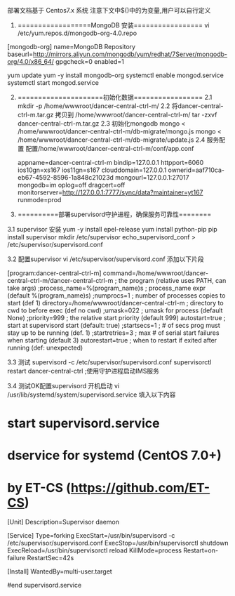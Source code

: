 部署文档基于 Centos7.x 系统
注意下文中$()中的为变量,用户可以自行定义

1. ==================MongoDB 安装=================
vi /etc/yum.repos.d/mongodb-org-4.0.repo

[mongodb-org]
name=MongoDB Repository
baseurl=http://mirrors.aliyun.com/mongodb/yum/redhat/7Server/mongodb-org/4.0/x86_64/
gpgcheck=0
enabled=1

yum update
yum -y install mongodb-org
systemctl enable mongod.service
systemctl start mongod.service

2. =====================初始化数据=================
2.1 mkdir -p /home/wwwroot/dancer-central-ctrl-m/
2.2 将dancer-central-ctrl-m.tar.gz 拷贝到 /home/wwwroot/dancer-central-ctrl-m/
    tar -zxvf dancer-central-ctrl-m.tar.gz
2.3 初始化mongodb
    mongo < /home/wwwroot/dancer-central-ctrl-m/db-migrate/mongo.js
    mongo < /home/wwwroot/dancer-central-ctrl-m/db-migrate/update.js
2.4 服务配置
    配置/home/wwwroot/dancer-central-ctrl-m/conf/app.conf
    
    appname=dancer-central-ctrl-m
    bindip=127.0.0.1
    httpport=6060
    ios10gn=xs167
    ios11gn=s167
    clouddomain=127.0.0.1
    ownerid=aaf710ca-eb67-4592-8596-1a848c21023d
    mongourl=127.0.0.1:27017
    mongodb=im
    oplog=off
    dragcert=off
    monitorserver=http://127.0.0.1:7777/sync/data?maintainer=yt167
    runmode=prod


3. ==========部署supervisord守护进程，确保服务可靠性========

3.1 supervisor 安装
yum -y install epel-release 
yum install python-pip 
pip install supervisor
mkdir /etc/supervisor
echo_supervisord_conf > /etc/supervisor/supervisord.conf

3.2 配置supervisor
vi /etc/supervisor/supervisord.conf
添加以下片段

[program:dancer-central-ctrl-m]
command=/home/wwwroot/dancer-central-ctrl-m/dancer-central-ctrl-m     ; the program (relative uses PATH, can take args)
;process_name=%(program_name)s ; process_name expr (default %(program_name)s)
;numprocs=1                    ; number of processes copies to start (def 1)
directory=/home/wwwroot/dancer-central-ctrl-m          ; directory to cwd to before exec (def no cwd)
;umask=022                     ; umask for process (default None)
;priority=999                  ; the relative start priority (default 999)
autostart=true                 ; start at supervisord start (default: true)
;startsecs=1                   ; # of secs prog must stay up to be running (def. 1)
;startretries=3                ; max # of serial start failures when starting (default 3)
autorestart=true               ; when to restart if exited after running (def: unexpected)

3.3 测试
   supervisord -c /etc/supervisor/supervisord.conf
   supervisorctl restart dancer-central-ctrl ;使用守护进程启动IMS服务
   
3.4 测试OK配置supervisord 开机启动
   	vi /usr/lib/systemd/system/supervisord.service
  	填入以下内容

# start supervisord.service
# dservice for systemd (CentOS 7.0+) 
# by ET-CS (https://github.com/ET-CS) 
[Unit] 
Description=Supervisor daemon

[Service] 
Type=forking 
ExecStart=/usr/bin/supervisord -c /etc/supervisor/supervisord.conf 
ExecStop=/usr/bin/supervisorctl shutdown 
ExecReload=/usr/bin/supervisorctl reload 
KillMode=process 
Restart=on-failure 
RestartSec=42s

[Install] 
WantedBy=multi-user.target

#end supervisord.service
